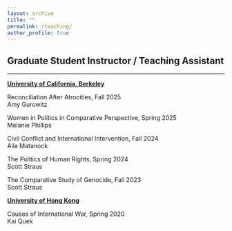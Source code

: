 ```yaml
---
layout: archive
title: ""
permalink: /teaching/
author_profile: true
---
```

## Graduate Student Instructor / Teaching Assistant
---

**<u> University of California, Berkeley </u>** 

Reconciliation After Atrocities, Fall 2025 <br> Amy Gurowitz

Women in Politics in Comparative Perspective, Spring 2025 <br> Melanie Phillips

Civil Conflict and International Intervention, Fall 2024 <br> Aila Matanock

The Politics of Human Rights, Spring 2024 <br> Scott Straus

The Comparative Study of Genocide, Fall 2023 <br> Scott Straus

**<u> University of Hong Kong </u>**

Causes of International War, Spring 2020 <br> Kai Quek
